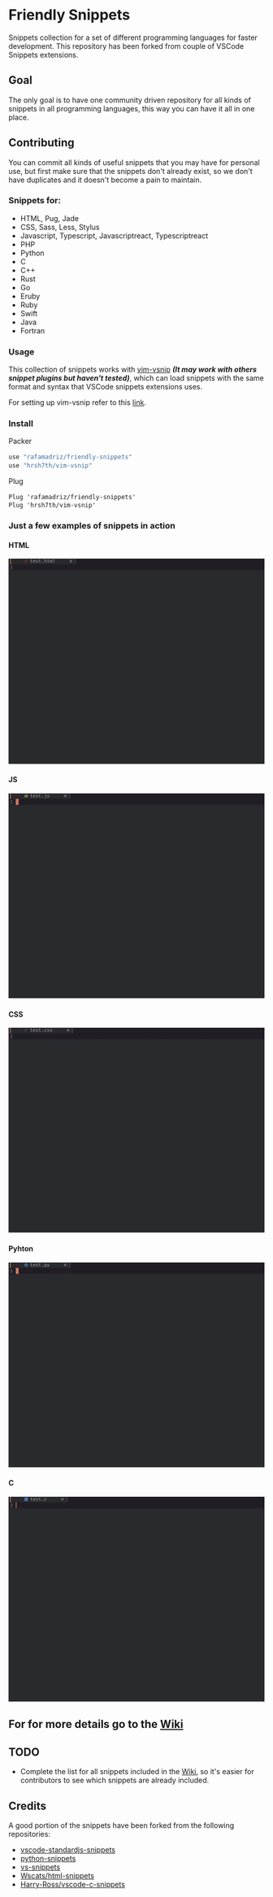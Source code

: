 # Friendly Snippets

Snippets collection for a set of different programming languages for faster development. This repository has been forked from couple of VSCode Snippets extensions.

## Goal

The only goal is to have one community driven repository for all kinds of snippets in all programming languages, this way you can have it all in one place.

## Contributing

You can commit all kinds of useful snippets that you may have for personal use, but first make sure that the snippets don't already exist, so we don't have duplicates and it doesn't become a pain to maintain.

### Snippets for:

- HTML, Pug, Jade
- CSS, Sass, Less, Stylus
- Javascript, Typescript, Javascriptreact, Typescriptreact
- PHP
- Python
- C
- C++
- Rust
- Go
- Eruby
- Ruby
- Swift
- Java
- Fortran

### Usage

This collection of snippets works with [vim-vsnip](https://github.com/hrsh7th/vim-vsnip) **_(It may work with others snippet plugins but haven't tested)_**, which can load snippets with the same format and syntax that VSCode snippets extensions uses.

For setting up vim-vsnip refer to this [link](https://github.com/hrsh7th/vim-vsnip#usage).

### Install

Packer

```lua
use "rafamadriz/friendly-snippets"
use "hrsh7th/vim-vsnip"
```

Plug

```viml
Plug 'rafamadriz/friendly-snippets'
Plug 'hrsh7th/vim-vsnip'
```

### Just a few examples of snippets in action

#### HTML

![HTML gif](./media/html.gif)

#### JS

![JS gif](./media/js.gif)

#### CSS

![CSS gif](./media/css.gif)

#### Pyhton

![Python gif](./media/python.gif)

#### C

![C gif](./media/c.gif)

## For for more details go to the [Wiki](https://github.com/rafamadriz/friendly-snippets/wiki)

## TODO

- Complete the list for all snippets included in the [Wiki](https://github.com/rafamadriz/friendly-snippets/wiki), so it's easier for contributors to see which snippets are already included.

## Credits

A good portion of the snippets have been forked from the following repositories:

- [vscode-standardjs-snippets](https://github.com/capaj/vscode-standardjs-snippets)
- [python-snippets](https://github.com/cstrap/python-snippets)
- [vs-snippets](https://github.com/kitagry/vs-snippets)
- [Wscats/html-snippets](https://github.com/Wscats/html-snippets)
- [Harry-Ross/vscode-c-snippets](https://github.com/Harry-Ross/vscode-c-snippets)
